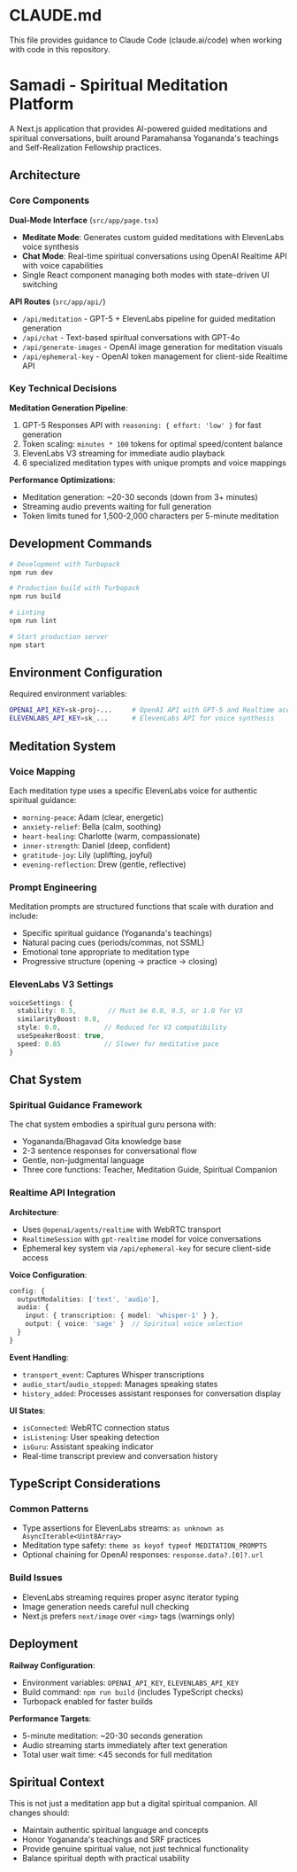 # CLAUDE.md

This file provides guidance to Claude Code (claude.ai/code) when working with code in this repository.

# Samadi - Spiritual Meditation Platform

A Next.js application that provides AI-powered guided meditations and spiritual conversations, built around Paramahansa Yogananda's teachings and Self-Realization Fellowship practices.

## Architecture

### Core Components

**Dual-Mode Interface** (`src/app/page.tsx`)
- **Meditate Mode**: Generates custom guided meditations with ElevenLabs voice synthesis
- **Chat Mode**: Real-time spiritual conversations using OpenAI Realtime API with voice capabilities
- Single React component managing both modes with state-driven UI switching

**API Routes** (`src/app/api/`)
- `/api/meditation` - GPT-5 + ElevenLabs pipeline for guided meditation generation
- `/api/chat` - Text-based spiritual conversations with GPT-4o
- `/api/generate-images` - OpenAI image generation for meditation visuals
- `/api/ephemeral-key` - OpenAI token management for client-side Realtime API

### Key Technical Decisions

**Meditation Generation Pipeline**:
1. GPT-5 Responses API with `reasoning: { effort: 'low' }` for fast generation
2. Token scaling: `minutes * 100` tokens for optimal speed/content balance
3. ElevenLabs V3 streaming for immediate audio playback
4. 6 specialized meditation types with unique prompts and voice mappings

**Performance Optimizations**:
- Meditation generation: ~20-30 seconds (down from 3+ minutes)
- Streaming audio prevents waiting for full generation
- Token limits tuned for 1,500-2,000 characters per 5-minute meditation

## Development Commands

```bash
# Development with Turbopack
npm run dev

# Production build with Turbopack  
npm run build

# Linting
npm run lint

# Start production server
npm start
```

## Environment Configuration

Required environment variables:
```bash
OPENAI_API_KEY=sk-proj-...     # OpenAI API with GPT-5 and Realtime access
ELEVENLABS_API_KEY=sk_...      # ElevenLabs API for voice synthesis
```

## Meditation System

### Voice Mapping
Each meditation type uses a specific ElevenLabs voice for authentic spiritual guidance:
- `morning-peace`: Adam (clear, energetic)
- `anxiety-relief`: Bella (calm, soothing)  
- `heart-healing`: Charlotte (warm, compassionate)
- `inner-strength`: Daniel (deep, confident)
- `gratitude-joy`: Lily (uplifting, joyful)
- `evening-reflection`: Drew (gentle, reflective)

### Prompt Engineering
Meditation prompts are structured functions that scale with duration and include:
- Specific spiritual guidance (Yogananda's teachings)
- Natural pacing cues (periods/commas, not SSML)
- Emotional tone appropriate to meditation type
- Progressive structure (opening → practice → closing)

### ElevenLabs V3 Settings
```typescript
voiceSettings: {
  stability: 0.5,        // Must be 0.0, 0.5, or 1.0 for V3
  similarityBoost: 0.8,
  style: 0.0,           // Reduced for V3 compatibility
  useSpeakerBoost: true,
  speed: 0.85           // Slower for meditative pace
}
```

## Chat System

### Spiritual Guidance Framework
The chat system embodies a spiritual guru persona with:
- Yogananda/Bhagavad Gita knowledge base
- 2-3 sentence responses for conversational flow
- Gentle, non-judgmental language
- Three core functions: Teacher, Meditation Guide, Spiritual Companion

### Realtime API Integration
**Architecture**:
- Uses `@openai/agents/realtime` with WebRTC transport
- `RealtimeSession` with `gpt-realtime` model for voice conversations
- Ephemeral key system via `/api/ephemeral-key` for secure client-side access

**Voice Configuration**:
```typescript
config: {
  outputModalities: ['text', 'audio'],
  audio: {
    input: { transcription: { model: 'whisper-1' } },
    output: { voice: 'sage' }  // Spiritual voice selection
  }
}
```

**Event Handling**:
- `transport_event`: Captures Whisper transcriptions
- `audio_start`/`audio_stopped`: Manages speaking states
- `history_added`: Processes assistant responses for conversation display

**UI States**:
- `isConnected`: WebRTC connection status
- `isListening`: User speaking detection
- `isGuru`: Assistant speaking indicator
- Real-time transcript preview and conversation history

## TypeScript Considerations

### Common Patterns
- Type assertions for ElevenLabs streams: `as unknown as AsyncIterable<Uint8Array>`
- Meditation type safety: `theme as keyof typeof MEDITATION_PROMPTS`
- Optional chaining for OpenAI responses: `response.data?.[0]?.url`

### Build Issues
- ElevenLabs streaming requires proper async iterator typing
- Image generation needs careful null checking
- Next.js prefers `next/image` over `<img>` tags (warnings only)

## Deployment

**Railway Configuration**:
- Environment variables: `OPENAI_API_KEY`, `ELEVENLABS_API_KEY`
- Build command: `npm run build` (includes TypeScript checks)
- Turbopack enabled for faster builds

**Performance Targets**:
- 5-minute meditation: ~20-30 seconds generation
- Audio streaming starts immediately after text generation
- Total user wait time: <45 seconds for full meditation

## Spiritual Context

This is not just a meditation app but a digital spiritual companion. All changes should:
- Maintain authentic spiritual language and concepts
- Honor Yogananda's teachings and SRF practices
- Provide genuine spiritual value, not just technical functionality
- Balance spiritual depth with practical usability